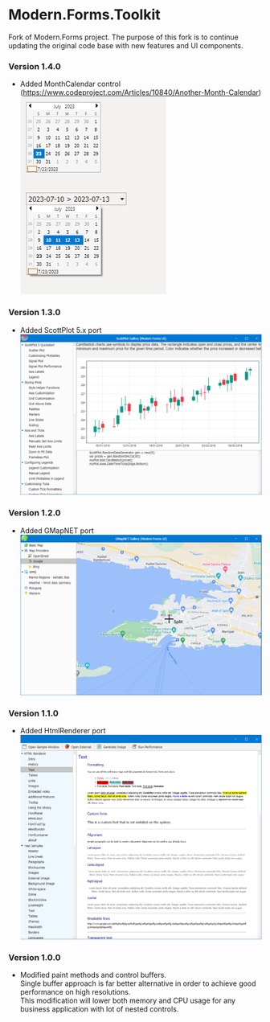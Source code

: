 # Modern.Forms.Toolkit

Fork of Modern.Forms project.
The purpose of this fork is to continue updating the original code base with new features and UI components.


### Version 1.4.0
- Added MonthCalendar control  
(https://www.codeproject.com/Articles/10840/Another-Month-Calendar)  
![image description](img/calendar.png)

### Version 1.3.0
- Added ScottPlot 5.x port  
![image description](img/scottplot.png)

### Version 1.2.0
- Added GMapNET port  
![image description](img/gmap.png)

### Version 1.1.0
- Added HtmlRenderer port  
![image description](img/htmlrenderer.png)

### Version 1.0.0
- Modified paint methods and control buffers.  
Single buffer approach is far better alternative in order to achieve good performance on high resolutions.  
This modification will lower both memory and CPU usage for any business application with lot of nested controls.
